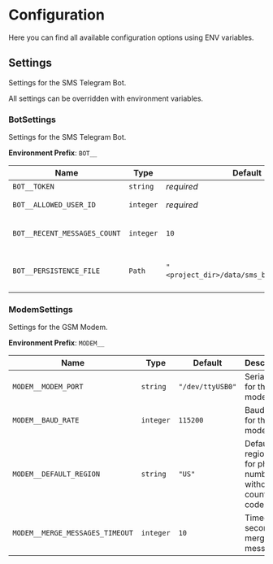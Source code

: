 # Configuration

Here you can find all available configuration options using ENV variables.

## Settings

Settings for the SMS Telegram Bot.

All settings can be overridden with environment variables.

### BotSettings

Settings for the SMS Telegram Bot.

**Environment Prefix**: `BOT__`

| Name                         | Type      | Default                                    | Description                                                                               | Example                                    |
|------------------------------|-----------|--------------------------------------------|-------------------------------------------------------------------------------------------|--------------------------------------------|
| `BOT__TOKEN`                 | `string`  | *required*                                 | Telegram Bot API token                                                                    |                                            |
| `BOT__ALLOWED_USER_ID`       | `integer` | *required*                                 | Telegram user ID that can interact with the bot                                           |                                            |
| `BOT__RECENT_MESSAGES_COUNT` | `integer` | `10`                                       | Number of recent messages to show with `/start` command                                   | `10`                                       |
| `BOT__PERSISTENCE_FILE`      | `Path`    | `"<project_dir>/data/sms_bot_data.pickle"` | File to store bot persistence data. In Docker, the default is `/data/sms_bot_data.pickle` | `"<project_dir>/data/sms_bot_data.pickle"` |

### ModemSettings

Settings for the GSM Modem.

**Environment Prefix**: `MODEM__`

| Name                            | Type      | Default          | Description                                                | Example          |
|---------------------------------|-----------|------------------|------------------------------------------------------------|------------------|
| `MODEM__MODEM_PORT`             | `string`  | `"/dev/ttyUSB0"` | Serial port for the GSM modem                              | `"/dev/ttyUSB0"` |
| `MODEM__BAUD_RATE`              | `integer` | `115200`         | Baud rate for the GSM modem                                | `115200`         |
| `MODEM__DEFAULT_REGION`         | `string`  | `"US"`           | Default region code for phone numbers without country code | `"US"`           |
| `MODEM__MERGE_MESSAGES_TIMEOUT` | `integer` | `10`             | Timeout in seconds for merging messages                    | `10`             |
